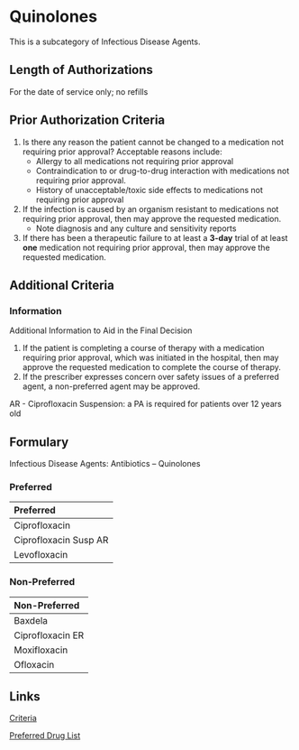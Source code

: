 # Quinolones

This is a subcategory of Infectious Disease Agents.

## Length of Authorizations

For the date of service only; no refills

## Prior Authorization Criteria

1.  Is there any reason the patient cannot be changed to a medication not requiring prior approval? Acceptable reasons include:
    -   Allergy to all medications not requiring prior approval
    -   Contraindication to or drug-to-drug interaction with medications not requiring prior approval.
    -   History of unacceptable/toxic side effects to medications not requiring prior approval
2.  If the infection is caused by an organism resistant to medications not requiring prior approval, then may approve the requested medication.
    -   Note diagnosis and any culture and sensitivity reports
3.  If there has been a therapeutic failure to at least a **3-day** trial of at least **one** medication not requiring prior approval, then may approve the requested medication.

## Additional Criteria

### Information

Additional Information to Aid in the Final Decision

1.  If the patient is completing a course of therapy with a medication requiring prior approval, which was initiated in the hospital, then may approve the requested medication to complete the course of therapy.
2.  If the prescriber expresses concern over safety issues of a preferred agent, a non-preferred agent may be approved.

AR - Ciprofloxacin Suspension: a PA is required for patients over 12 years old

## Formulary

Infectious Disease Agents: Antibiotics – Quinolones

### Preferred

| Preferred             |
| :-------------------- |
| Ciprofloxacin         |
| Ciprofloxacin Susp AR |
| Levofloxacin          |

### Non-Preferred

| Non-Preferred    |
| :--------------- |
| Baxdela          |
| Ciprofloxacin ER |
| Moxifloxacin     |
| Ofloxacin        |

## Links

[Criteria](https://pharmacy.medicaid.ohio.gov/sites/default/files/20221001_UPDL_Criteria_APPROVED.pdf#page=76)

[Preferred Drug List](https://pharmacy.medicaid.ohio.gov/sites/default/files/20221001_UPDL_APPROVED_.pdf#page=26)

